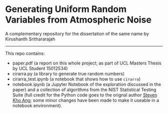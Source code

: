 # Generating Uniform Random Variables from Atmospheric Noise
A complementary repository for the dissertation of the same name by Kirushanth Srithararajah
_____

This repo contains:
- paper.pdf (a report on this whole project; as part of UCL Masters Thesis by UCL Student 15012534)
- cirarra.py (a library to generate true random numbers)
- cirarra_test.ipynb (a notebook that shows how to use `cirarra`)
- notebook.ipynb (a Jupyter Notebook of the exploration discussed in the paper) and a collection of algorithms from the NIST Statistical Testing Suite (full credit for the Python code goes to the orignal author [Steven Kho Ang](https://github.com/stevenang/randomness_testsuite); some minor changes have been made to make it useable in a notebook environment).
